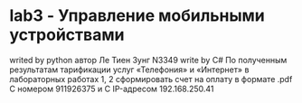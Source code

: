 # lab3 - Управление мобильными устройствами
writed by python 
автор Ле Тиен Зунг N3349 write by C#
По полученным результатам тарификации услуг «Телефония» и «Интернет» в лабораторных работах 1, 2 сформировать счет на оплату в формате .pdf
C номером 911926375 и C IP-адресом 192.168.250.41 
